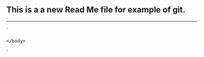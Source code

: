 ## This  is a a new **Read Me** file for example of git.

---


`
<html>
<head>
<title>Document</title>
</head>
    <body>

    </body>
</html>
`